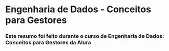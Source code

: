 # Engenharia de Dados - Conceitos para Gestores
### Este resumo foi feito durante o curso de Engenharia de Dados: Conceitos para Gestores da Alura
